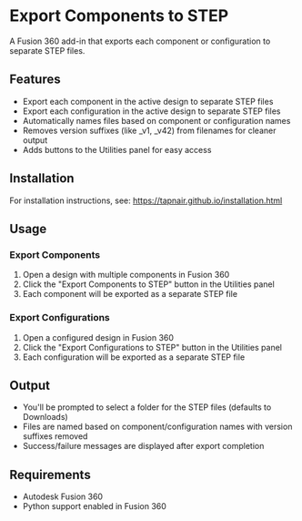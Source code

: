 # Export Components to STEP

A Fusion 360 add-in that exports each component or configuration to separate STEP files.

## Features

- Export each component in the active design to separate STEP files
- Export each configuration in the active design to separate STEP files
- Automatically names files based on component or configuration names
- Removes version suffixes (like _v1, _v42) from filenames for cleaner output
- Adds buttons to the Utilities panel for easy access

## Installation

For installation instructions, see: https://tapnair.github.io/installation.html

## Usage

### Export Components
1. Open a design with multiple components in Fusion 360
2. Click the "Export Components to STEP" button in the Utilities panel
3. Each component will be exported as a separate STEP file

### Export Configurations
1. Open a configured design in Fusion 360
2. Click the "Export Configurations to STEP" button in the Utilities panel
3. Each configuration will be exported as a separate STEP file

## Output

- You'll be prompted to select a folder for the STEP files (defaults to Downloads)
- Files are named based on component/configuration names with version suffixes removed
- Success/failure messages are displayed after export completion

## Requirements

- Autodesk Fusion 360
- Python support enabled in Fusion 360